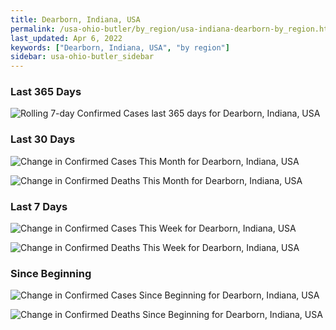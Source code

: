 ```yaml
---
title: Dearborn, Indiana, USA
permalink: /usa-ohio-butler/by_region/usa-indiana-dearborn-by_region.html
last_updated: Apr 6, 2022
keywords: ["Dearborn, Indiana, USA", "by region"]
sidebar: usa-ohio-butler_sidebar
---
```


<h3>Last 365 Days</h3>

![Rolling 7-day Confirmed Cases last 365 days for Dearborn, Indiana, USA](/covid_tracker/images/graphs/usa-indiana-dearborn-weekly_totals_graph.png)

<h3>Last 30 Days</h3>

![Change in Confirmed Cases This Month for Dearborn, Indiana, USA](/covid_tracker/images/graphs/usa-indiana-dearborn-delta_confirmed-30_days_graph.png)

![Change in Confirmed Deaths This Month for Dearborn, Indiana, USA](/covid_tracker/images/graphs/usa-indiana-dearborn-delta_deaths-30_days_graph.png)

<h3>Last 7 Days</h3>

![Change in Confirmed Cases This Week for Dearborn, Indiana, USA](/covid_tracker/images/graphs/usa-indiana-dearborn-delta_confirmed-7_days_graph.png)

![Change in Confirmed Deaths This Week for Dearborn, Indiana, USA](/covid_tracker/images/graphs/usa-indiana-dearborn-delta_deaths-7_days_graph.png)

<h3>Since Beginning</h3>

![Change in Confirmed Cases Since Beginning for Dearborn, Indiana, USA](/covid_tracker/images/graphs/usa-indiana-dearborn-delta_confirmed-since_beginning_graph.png)

![Change in Confirmed Deaths Since Beginning for Dearborn, Indiana, USA](/covid_tracker/images/graphs/usa-indiana-dearborn-delta_deaths-since_beginning_graph.png)
